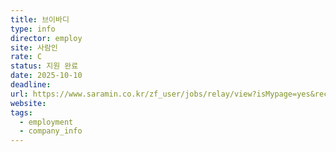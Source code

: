 ```yaml
---
title: 브이바디
type: info
director: employ
site: 사람인
rate: C
status: 지원 완료
date: 2025-10-10
deadline:
url: https://www.saramin.co.kr/zf_user/jobs/relay/view?isMypage=yes&rec_idx=51963464&recommend_ids=eJxNj7kNw1AMQ6dJL%2BpmnUGy%2FxaRYePL5QMvMNCMdvs15FPfACsVPmg3GqVemMMyqI%2FZzXWzznYO4sEw3WxHlHCrPMT6mMMryVNVVEcedUKQ2l2HclVqs3rVaxabNaTsUAtMccxdGcDZ7Wbrq2ru5nVB%2F1vMQC0%3D&view_type=quick_complete&gz=1&t_ref_scnid=810&t_ref_content=SRI_050_APPLY-Q_AVA_RCT&t_ref=complete_layer&referNonce=6875a947688a0e52d56b&relayNonce=5f77b6fa0e76bf1db66e&immediately_apply_layer_open=n#seq=0
website:
tags:
  - employment
  - company_info
---
```







